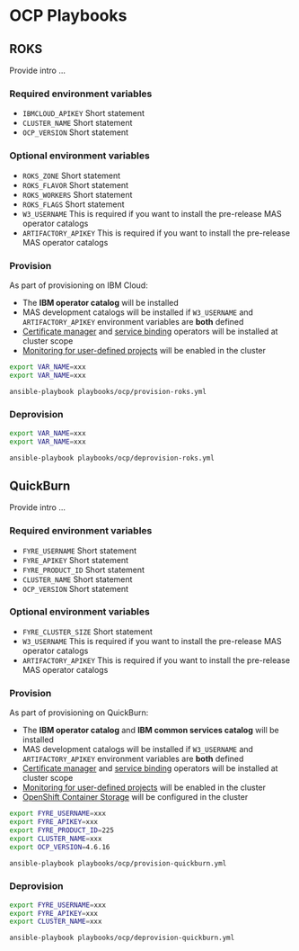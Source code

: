 # OCP Playbooks

## ROKS
Provide intro ...

### Required environment variables
- `IBMCLOUD_APIKEY` Short statement
- `CLUSTER_NAME` Short statement
- `OCP_VERSION` Short statement

### Optional environment variables
- `ROKS_ZONE` Short statement
- `ROKS_FLAVOR` Short statement
- `ROKS_WORKERS` Short statement
- `ROKS_FLAGS` Short statement
- `W3_USERNAME` This is required if you want to install the pre-release MAS operator catalogs
- `ARTIFACTORY_APIKEY` This is required if you want to install the pre-release MAS operator catalogs


### Provision

As part of provisioning on IBM Cloud:

- The **IBM operator catalog** will be installed
- MAS development catalogs will be installed if `W3_USERNAME` and `ARTIFACTORY_APIKEY` environment variables are **both** defined
- [Certificate manager](https://cert-manager.io) and [service binding](https://github.com/redhat-developer/service-binding-operator) operators will be installed at cluster scope
- [Monitoring for user-defined projects](https://docs.openshift.com/container-platform/4.6/monitoring/enabling-monitoring-for-user-defined-projects.html#enabling-monitoring-for-user-defined-projects_enabling-monitoring-for-user-defined-projects) will be enabled in the cluster

```bash
export VAR_NAME=xxx
export VAR_NAME=xxx

ansible-playbook playbooks/ocp/provision-roks.yml
```

### Deprovision
```bash
export VAR_NAME=xxx
export VAR_NAME=xxx

ansible-playbook playbooks/ocp/deprovision-roks.yml
```

## QuickBurn
Provide intro ...

### Required environment variables
- `FYRE_USERNAME` Short statement
- `FYRE_APIKEY` Short statement
- `FYRE_PRODUCT_ID` Short statement
- `CLUSTER_NAME` Short statement
- `OCP_VERSION` Short statement

### Optional environment variables
- `FYRE_CLUSTER_SIZE` Short statement
- `W3_USERNAME` This is required if you want to install the pre-release MAS operator catalogs
- `ARTIFACTORY_APIKEY` This is required if you want to install the pre-release MAS operator catalogs

### Provision

As part of provisioning on QuickBurn:

- The **IBM operator catalog** and **IBM common services catalog** will be installed
- MAS development catalogs will be installed if `W3_USERNAME` and `ARTIFACTORY_APIKEY` environment variables are **both** defined
- [Certificate manager](https://cert-manager.io) and [service binding](https://github.com/redhat-developer/service-binding-operator) operators will be installed at cluster scope
- [Monitoring for user-defined projects](https://docs.openshift.com/container-platform/4.6/monitoring/enabling-monitoring-for-user-defined-projects.html#enabling-monitoring-for-user-defined-projects_enabling-monitoring-for-user-defined-projects) will be enabled in the cluster
- [OpenShift Container Storage](https://www.redhat.com/en/resources/quay-overview) will be configured in the cluster

```bash
export FYRE_USERNAME=xxx
export FYRE_APIKEY=xxx
export FYRE_PRODUCT_ID=225
export CLUSTER_NAME=xxx
export OCP_VERSION=4.6.16

ansible-playbook playbooks/ocp/provision-quickburn.yml
```

### Deprovision
```bash
export FYRE_USERNAME=xxx
export FYRE_APIKEY=xxx
export CLUSTER_NAME=xxx

ansible-playbook playbooks/ocp/deprovision-quickburn.yml
```

